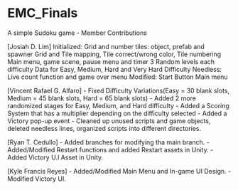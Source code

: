 # EMC_Finals
A simple Sudoku game - Member Contributions

[Josiah D. Lim]
Initialized: 
    Grid and number tiles: object, prefab and spawner
    Grid and Tile mapping, Tile correct/wrong color, Tile numbering
    Main menu, game scene, pause menu and timer
    3 Random levels each difficulty
    Data for Easy, Medium, Hard and Very Hard Difficulty
Needless:
    Live count function and game over menu
Modified:
    Start Button
    Main menu
    
[Vincent Rafael G. Alfaro]
    - Fixed Difficulty Variations(Easy = 30 blank slots, Medium = 45 blank slots, Hard = 65 blank slots)
    - Added 2 more randomized stages for Easy, Medium, and Hard difficulty
    - Added a Scoring System that has a multiplier depending on the difficulty selected
    - Added a Victory pop-up event
    - Cleaned up unused scripts and game objects, deleted needless lines, organized scripts into different directories.

[Ryan T. Cedullo]
    - Added branches for modifying tha main branch.
    - Added/Modified Restart functions and added Restart assets in Unity.
    - Added Victory U.I Asset in Unity.

[Kyle Francis Reyes]
    - Added/Modified Main Menu and In-game UI Design.
    - Modified Victory UI.
    
